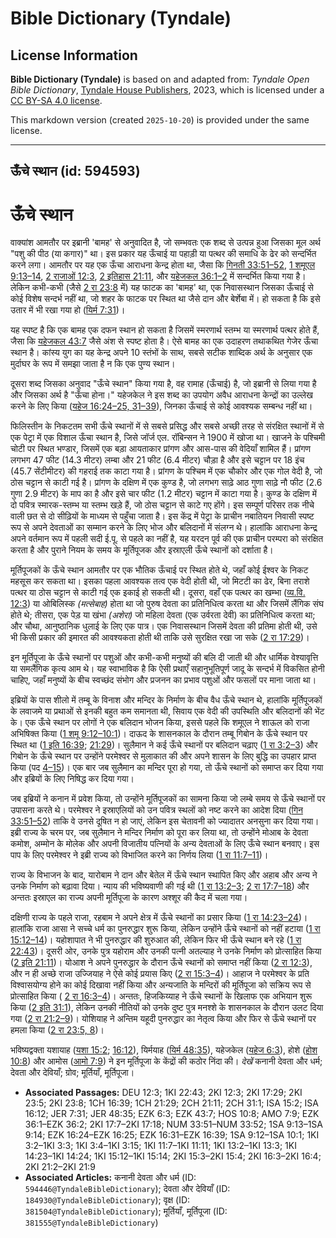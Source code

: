 # Bible Dictionary (Tyndale)

## License Information

**Bible Dictionary (Tyndale)** is based on and adapted from: _Tyndale Open Bible Dictionary_, [Tyndale House Publishers](https://tyndaleopenresources.com/), 2023, which is licensed under a [CC BY-SA 4.0 license](https://creativecommons.org/licenses/by-sa/4.0/legalcode.en).

This markdown version (created `2025-10-20`) is provided under the same license.



--------------------------------

## ऊँचे स्थान (id: 594593)

ऊँचे स्थान
==========

वाक्यांश आमतौर पर इब्रानी 'बामह' से अनुवादित है, जो सम्भवतः एक शब्द से उत्पन्न हुआ जिसका मूल अर्थ "पशु की पीठ (या कगार)" था। इस प्रकार यह ऊँचाई या पहाड़ी या पत्थर की समाधि के ढेर को सन्दर्भित करने लगा। आमतौर पर यह एक ऊँचा आराधना केन्द्र होता था, जैसा कि [गिनती 33:51–52](https://ref.ly/Num33:51-Num33:52), [1 शमूएल 9:13–14](https://ref.ly/1Sam9:13-1Sam9:14), [2 राजाओं 12:3](https://ref.ly/2Kgs12:3), [2 इतिहास 21:11](https://ref.ly/2Chr21:11), और [यहेजकल 36:1–2](https://ref.ly/Ezek36:1-Ezek36:2) में सन्दर्भित किया गया है। लेकिन कभी\-कभी (जैसे [2 रा 23:8](https://ref.ly/2Kgs23:8) में) यह फाटक का 'बामह' था, एक निवासस्थान जिसका ऊँचाई से कोई विशेष सन्दर्भ नहीं था, जो शहर के फाटक पर स्थित था जैसे दान और बेर्शेबा में। हो सकता है कि इसे उतार में भी रखा गया हो ([यिर्म 7:31](https://ref.ly/Jer7:31))।

यह स्पष्ट है कि एक बामह एक दफन स्थान हो सकता है जिसमें स्मरणार्थ स्तम्भ या स्मरणार्थ पत्थर होते हैं, जैसा कि [यहेजकल 43:7](https://ref.ly/Ezek43:7) जैसे अंश से स्पष्ट होता है। ऐसे बामह का एक उदाहरण तथाकथित गेजेर ऊँचा स्थान है। कांस्य युग का यह केन्द्र अपने 10 स्तंभों के साथ, सबसे सटीक शाब्दिक अर्थ के अनुसार एक मुर्दाघर के रूप में समझा जाता है न कि एक पुण्य स्थान।

दूसरा शब्द जिसका अनुवाद "ऊँचे स्थान" किया गया है, वह रामाह (ऊँचाई) है, जो इब्रानी से लिया गया है और जिसका अर्थ है "ऊँचा होना।" यहेजकेल ने इस शब्द का उपयोग अवैध आराधना केन्द्रों का उल्लेख करने के लिए किया ([यहेज 16:24–25, 31–39](https://ref.ly/Ezek16:24-Ezek16:25,Ezek16:31-Ezek16:39)), जिनका ऊँचाई से कोई आवश्यक सम्बन्ध नहीं था।

फिलिस्तीन के निकटतम सभी ऊँचे स्थानों में से सबसे प्रसिद्ध और सबसे अच्छी तरह से संरक्षित स्थानों में से एक पेट्रा में एक विशाल ऊँचा स्थान है, जिसे जॉर्ज एल. रॉबिन्सन ने 1900 में खोजा था। खाजने के पश्चिमी चोटी पर स्थित भण्डार, जिसमें एक बड़ा आयताकार प्रांगण और आस\-पास की वेदियाँ शामिल हैं। प्रांगण लगभग 47 फीट (14\.3 मीटर) लम्बा और 21 फीट (6\.4 मीटर) चौड़ा है और इसे चट्टान पर 18 इंच (45\.7 सेंटीमीटर) की गहराई तक काटा गया है। प्रांगण के पश्चिम में एक चौकोर और एक गोल वेदी है, जो ठोस चट्टान से काटी गई है। प्रांगण के दक्षिण में एक कुण्ड है, जो लगभग साढ़े आठ गुणा साढ़े नौ फीट (2\.6 गुणा 2\.9 मीटर) के माप का है और इसे चार फीट (1\.2 मीटर) चट्टान में काटा गया है। कुण्ड के दक्षिण में दो पवित्र स्मारक\-स्तम्भ या स्तम्भ खड़े हैं, जो ठोस चट्टान से काटे गए होंगे। इस सम्पूर्ण परिसर तक नीचे वाली छत से दो सीढ़ियों के माध्यम से पहुँचा जाता है। इस केंद्र में पेट्रा के प्राचीन नबातियन निवासी स्पष्ट रूप से अपने देवताओं का सम्मान करने के लिए भोज और बलिदानों में संलग्न थे। हालांकि आराधना केन्द्र अपने वर्तमान रूप में पहली सदी ई.पू. से पहले का नहीं है, यह यरदन पूर्व की एक प्राचीन परम्परा को संरक्षित करता है और पुराने नियम के समय के मूर्तिपूजक और इस्राएली ऊँचे स्थानों को दर्शाता है।

मूर्तिपूजकों के ऊँचे स्थान आमतौर पर एक भौतिक ऊँचाई पर स्थित होते थे, जहाँ कोई ईश्वर के निकट महसूस कर सकता था। इसका पहला आवश्यक तत्व एक वेदी होती थी, जो मिटटी का ढेर, बिना तराशे पत्थर या ठोस चट्टान से काटी गई एक इकाई हो सकती थी। दूसरा, वहाँ एक पत्थर का खम्भा ([व्य.वि. 12:3](https://ref.ly/Deut12:3)) या ओबिलिस्क *(*मत्सेबाह*)* होता था जो पुरुष देवता का प्रतिनिधित्व करता था और जिसमें लैंगिक संघ होते थे; तीसरा, एक पेड़ या खंभा *(*अशेरा*)* जो महिला देवता (एक उर्वरता देवी) का प्रतिनिधित्व करता था; और चौथा, आनुष्ठानिक धुलाई के लिए एक पात्र। एक निवासस्थान जिसमें देवता की प्रतिमा होती थी, उसे भी किसी प्रकार की इमारत की आवश्यकता होती थी ताकि उसे सुरक्षित रखा जा सके ([2 रा 17:29](https://ref.ly/2Kgs17:29))।

इन मूर्तिपूजा के ऊँचे स्थानों पर पशुओं और कभी\-कभी मनुष्यों की बलि दी जाती थी और धार्मिक वेश्यावृत्ति या समलैंगिक कृत्य आम थे। यह स्वाभाविक है कि ऐसी प्रथाएँ सहानुभूतिपूर्ण जादू के सन्दर्भ में विकसित होनी चाहिए, जहाँ मनुष्यों के बीच स्वच्छंद संभोग और प्रजनन का प्रभाव पशुओं और फसलों पर माना जाता था।

इब्रियों के पास शीलो में तम्बू के विनाश और मन्दिर के निर्माण के बीच वैध ऊँचे स्थान थे, हालांकि मूर्तिपूजकों के लवाजमे या प्रथाओं से इनकी बहुत कम समानता थी, सिवाय एक वेदी की उपस्थिति और बलिदानों की भेंट के। एक ऊँचे स्थान पर लोगों ने एक बलिदान भोजन किया, इससे पहले कि शमूएल ने शाऊल को राजा अभिषिक्त किया ([1 शमू 9:12–10:1](https://ref.ly/1Sam9:12-1Sam10:1))। दाऊद के शासनकाल के दौरान तम्बू गिबोन के ऊँचे स्थान पर स्थित था ([1 इति 16:39](https://ref.ly/1Chr16:39); [21:29](https://ref.ly/1Chr21:29))। सुलैमान ने कई ऊँचे स्थानों पर बलिदान चढ़ाए ([1 रा 3:2–3](https://ref.ly/1Kgs3:2-1Kgs3:3)) और गिबोन के ऊँचे स्थान पर उन्होंने परमेश्वर से मुलाकात की और अपने शासन के लिए बुद्धि का उपहार प्राप्त किया (पद [4–15](https://ref.ly/1Kgs3:4-1Kgs3:15))। एक बार जब सुलैमान का मन्दिर पूरा हो गया, तो ऊँचे स्थानों को समाप्त कर दिया गया और इब्रियों के लिए निषिद्ध कर दिया गया।

जब इब्रियों ने कनान में प्रवेश किया, तो उन्होंने मूर्तिपूजकों का सामना किया जो लम्बे समय से ऊँचे स्थानों पर उपासना करते थे। परमेश्वर ने इस्राएलियों को उन पवित्र स्थलों को नष्ट करने का आदेश दिया ([गिन 33:51–52](https://ref.ly/Num33:51-Num33:52)) ताकि वे उनसे दूषित न हो जाएं, लेकिन इस चेतावनी को ज्यादातर अनसुना कर दिया गया। इब्री राज्य के चरम पर, जब सुलैमान ने मन्दिर निर्माण को पूरा कर लिया था, तो उन्होंने मोआब के देवता कमोश, अम्मोन के मोलेक और अपनी विजातीय पत्नियों के अन्य देवताओं के लिए ऊँचे स्थान बनवाए। इस पाप के लिए परमेश्वर ने इब्री राज्य को विभाजित करने का निर्णय लिया ([1 रा 11:7–11](https://ref.ly/1Kgs11:7-1Kgs11:11))।

राज्य के विभाजन के बाद, यारोबाम ने दान और बेतेल में ऊँचे स्थान स्थापित किए और अहाब और अन्य ने उनके निर्माण को बढ़ावा दिया। न्याय की भविष्यवाणी की गई थी ([1 रा 13:2–3](https://ref.ly/1Kgs13:2-1Kgs13:3); [2 रा 17:7–18](https://ref.ly/2Kgs17:7-2Kgs17:18)) और अन्ततः इस्राएल का राज्य अपनी मूर्तिपूजा के कारण अश्शूर की कैद में चला गया।

दक्षिणी राज्य के पहले राजा, रहबाम ने अपने क्षेत्र में ऊँचे स्थानों का प्रसार किया ([1 रा 14:23–24](https://ref.ly/1Kgs14:23-1Kgs14:24))। हालांकि राजा आसा ने सच्चे धर्म का पुनरुद्धार शुरू किया, लेकिन उन्होंने ऊँचे स्थानों को नहीं हटाया ([1 रा 15:12–14](https://ref.ly/1Kgs15:12-1Kgs15:14))। यहोशापात ने भी पुनरुद्धार की शुरुआत की, लेकिन फिर भी ऊँचे स्थान बने रहे ([1 रा 22:43](https://ref.ly/1Kgs22:43))। दूसरी ओर, उनके पुत्र यहोराम और उनकी पत्नी अतल्याह ने उनके निर्माण को प्रोत्साहित किया ([2 इति 21:11](https://ref.ly/2Chr21:11))। योआश ने अपने पुनरुद्धार के दौरान ऊँचे स्थानों को समाप्त नहीं किया ([2 रा 12:3](https://ref.ly/2Kgs12:3)), और न ही अच्छे राजा उज्जियाह ने ऐसे कोई प्रयास किए ([2 रा 15:3–4](https://ref.ly/2Kgs15:3-2Kgs15:4))। आहाज ने परमेश्वर के प्रति विश्वासयोग्य होने का कोई दिखावा नहीं किया और अन्यजाति के मन्दिरों की मूर्तिपूजा को सक्रिय रूप से प्रोत्साहित किया ( [2 रा 16:3–4](https://ref.ly/2Kgs16:3-2Kgs16:4))। अन्ततः, हिजकिय्याह ने ऊँचे स्थानों के खिलाफ एक अभियान शुरू किया ([2 इति 31:1](https://ref.ly/2Chr31:1)), लेकिन उनकी नीतियों को उनके दुष्ट पुत्र मनश्शे के शासनकाल के दौरान उलट दिया गया ([2 रा 21:2–9](https://ref.ly/2Kgs21:2-2Kgs21:9))। योशियाह ने अन्तिम यहूदी पुनरुद्धार का नेतृत्व किया और फिर से ऊँचे स्थानों पर हमला किया ([2 रा 23:5, 8](https://ref.ly/2Kgs23:5,2Kgs23:8))।

भविष्यद्वक्ता यशायाह ([यशा 15:2](https://ref.ly/Isa15:2); [16:12](https://ref.ly/Isa16:12)), यिर्मयाह ([यिर्म 48:35](https://ref.ly/Jer48:35)), यहेजकेल ([यहेज 6:3](https://ref.ly/Ezek6:3)), होशे ([होश 10:8](https://ref.ly/Hos10:8)) और आमोस ([आमो 7:9](https://ref.ly/Amos7:9)) ने इन मूर्तिपूजा के केंद्रों की कठोर निंदा की। *देखें* कनानी देवता और धर्म; देवता और देवियाँ; ग्रोव; मूर्तियाँ, मूर्तिपूजा।

* **Associated Passages:** DEU 12:3; 1KI 22:43; 2KI 12:3; 2KI 17:29; 2KI 23:5; 2KI 23:8; 1CH 16:39; 1CH 21:29; 2CH 21:11; 2CH 31:1; ISA 15:2; ISA 16:12; JER 7:31; JER 48:35; EZK 6:3; EZK 43:7; HOS 10:8; AMO 7:9; EZK 36:1–EZK 36:2; 2KI 17:7–2KI 17:18; NUM 33:51–NUM 33:52; 1SA 9:13–1SA 9:14; EZK 16:24–EZK 16:25; EZK 16:31–EZK 16:39; 1SA 9:12–1SA 10:1; 1KI 3:2–1KI 3:3; 1KI 3:4–1KI 3:15; 1KI 11:7–1KI 11:11; 1KI 13:2–1KI 13:3; 1KI 14:23–1KI 14:24; 1KI 15:12–1KI 15:14; 2KI 15:3–2KI 15:4; 2KI 16:3–2KI 16:4; 2KI 21:2–2KI 21:9
* **Associated Articles:** कनानी देवता और धर्म (ID: `594446@TyndaleBibleDictionary`); देवता और देवियाँ (ID: `184930@TyndaleBibleDictionary`); वृक्ष (ID: `381504@TyndaleBibleDictionary`); मूर्तियाँ, मूर्तिपूजा (ID: `381555@TyndaleBibleDictionary`)

